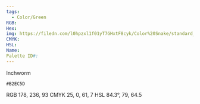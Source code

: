 ```yaml
---
tags:
  - Color/Green
RGB: 
Hex: 
img: https://filedn.com/l0hpzxl1f01yT7GHxtF8cyk/Color%20Snake/standard_csv_to_svg/B2EC5D.svg
CMYK: 
HSL: 
Name: 
Palette ID#:
---
```

Inchworm
```palette
#B2EC5D
```
RGB 178, 236, 93
CMYK	25, 0, 61, 7
HSL	84.3°, 79, 64.5